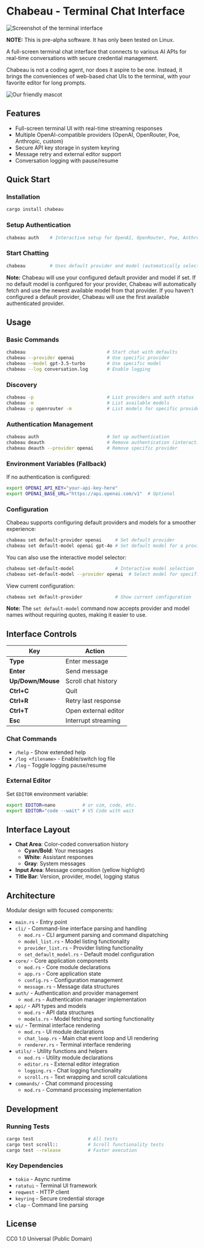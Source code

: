 # Chabeau - Terminal Chat Interface

![Screenshot of the terminal interface](screenshot.png)

**NOTE:** This is pre-alpha software. It has only been tested on Linux.

A full-screen terminal chat interface that connects to various AI APIs for real-time conversations with secure credential management.

Chabeau is not a coding agent, nor does it aspire to be one. Instead, it brings the conveniences of web-based chat UIs to the terminal, with your favorite editor for long prompts.

![Our friendly mascot](chabeau-mascot-small.png)

## Features

- Full-screen terminal UI with real-time streaming responses
- Multiple OpenAI-compatible providers (OpenAI, OpenRouter, Poe, Anthropic, custom)
- Secure API key storage in system keyring
- Message retry and external editor support
- Conversation logging with pause/resume

## Quick Start

### Installation
```bash
cargo install chabeau
```

### Setup Authentication
```bash
chabeau auth    # Interactive setup for OpenAI, OpenRouter, Poe, Anthropic, or custom providers
```

### Start Chatting
```bash
chabeau         # Uses default provider and model (automatically selects newest model if no default configured)
```

**Note:** Chabeau will use your configured default provider and model if set. If no default model is configured for your provider, Chabeau will automatically fetch and use the newest available model from that provider. If you haven't configured a default provider, Chabeau will use the first available authenticated provider.

## Usage

### Basic Commands
```bash
chabeau                              # Start chat with defaults
chabeau --provider openai            # Use specific provider
chabeau --model gpt-3.5-turbo        # Use specific model
chabeau --log conversation.log       # Enable logging
```

### Discovery
```bash
chabeau -p                           # List providers and auth status
chabeau -m                           # List available models
chabeau -p openrouter -m             # List models for specific provider
```

### Authentication Management
```bash
chabeau auth                         # Set up authentication
chabeau deauth                       # Remove authentication (interactive)
chabeau deauth --provider openai     # Remove specific provider
```

### Environment Variables (Fallback)
If no authentication is configured:
```bash
export OPENAI_API_KEY="your-api-key-here"
export OPENAI_BASE_URL="https://api.openai.com/v1"  # Optional
```

### Configuration

Chabeau supports configuring default providers and models for a smoother experience:

```bash
chabeau set default-provider openai     # Set default provider
chabeau set default-model openai gpt-4o # Set default model for a provider
```

You can also use the interactive model selector:
```bash
chabeau set-default-model               # Interactive model selection
chabeau set-default-model --provider openai  # Select model for specific provider
```

View current configuration:
```bash
chabeau set default-provider            # Show current configuration
```

**Note:** The `set default-model` command now accepts provider and model names without requiring quotes, making it easier to use.

## Interface Controls

| Key | Action |
|-----|--------|
| **Type** | Enter message |
| **Enter** | Send message |
| **Up/Down/Mouse** | Scroll chat history |
| **Ctrl+C** | Quit |
| **Ctrl+R** | Retry last response |
| **Ctrl+T** | Open external editor |
| **Esc** | Interrupt streaming |

### Chat Commands
- `/help` - Show extended help
- `/log <filename>` - Enable/switch log file
- `/log` - Toggle logging pause/resume

### External Editor
Set `EDITOR` environment variable:
```bash
export EDITOR=nano          # or vim, code, etc.
export EDITOR="code --wait" # VS Code with wait
```

## Interface Layout

- **Chat Area**: Color-coded conversation history
  - **Cyan/Bold**: Your messages
  - **White**: Assistant responses
  - **Gray**: System messages
- **Input Area**: Message composition (yellow highlight)
- **Title Bar**: Version, provider, model, logging status

## Architecture

Modular design with focused components:

- `main.rs` - Entry point
- `cli/` - Command-line interface parsing and handling
  - `mod.rs` - CLI argument parsing and command dispatching
  - `model_list.rs` - Model listing functionality
  - `provider_list.rs` - Provider listing functionality
  - `set_default_model.rs` - Default model configuration
- `core/` - Core application components
  - `mod.rs` - Core module declarations
  - `app.rs` - Core application state
  - `config.rs` - Configuration management
  - `message.rs` - Message data structures
- `auth/` - Authentication and provider management
  - `mod.rs` - Authentication manager implementation
- `api/` - API types and models
  - `mod.rs` - API data structures
  - `models.rs` - Model fetching and sorting functionality
- `ui/` - Terminal interface rendering
  - `mod.rs` - UI module declarations
  - `chat_loop.rs` - Main chat event loop and UI rendering
  - `renderer.rs` - Terminal interface rendering
- `utils/` - Utility functions and helpers
  - `mod.rs` - Utility module declarations
  - `editor.rs` - External editor integration
  - `logging.rs` - Chat logging functionality
  - `scroll.rs` - Text wrapping and scroll calculations
- `commands/` - Chat command processing
  - `mod.rs` - Command processing implementation

## Development

### Running Tests
```bash
cargo test                    # All tests
cargo test scroll::           # Scroll functionality tests
cargo test --release          # Faster execution
```

### Key Dependencies
- `tokio` - Async runtime
- `ratatui` - Terminal UI framework
- `reqwest` - HTTP client
- `keyring` - Secure credential storage
- `clap` - Command line parsing

## License

CC0 1.0 Universal (Public Domain)
